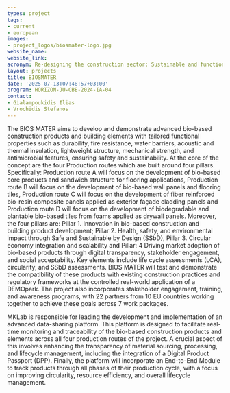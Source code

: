 ```yaml
---
types: project
tags:
- current
- european
images:
- project_logos/biosmater-logo.jpg
website_name: 
website_link: 
acronym: Re-designing the construction sector: Sustainable and functional bio-based construction products and building elements
layout: projects
title: BIOSMATER
date: '2025-07-13T07:48:57+03:00'
program: HORIZON-JU-CBE-2024-IA-04
contact:
- Gialampoukidis Ilias
- Vrochidis Stefanos
---
```

<p>
The BIOS MATER aims to develop and demonstrate advanced bio-based construction products and building elements with tailored functional properties such as durability, fire resistance, water barriers, acoustic and thermal insulation, lightweight structure, mechanical strength, and antimicrobial features, ensuring safety and sustainability. At the core of the concept are the four Production routes which are built around four pillars. Specifically: Production route A will focus on the development of bio-based core products and sandwich structure for flooring applications, Production route B will focus on the development of bio-based wall panels and flooring tiles, Production route C will focus on the development of fiber reinforced bio-resin composite panels applied as exterior façade cladding panels and Production route D will focus on the development of biodegradable and plantable bio-based tiles from foams applied as drywall panels. Moreover, the four pillars are: Pillar 1. Innovation in bio-based construction and building product development; Pillar 2. Health, safety, and environmental impact through Safe and Sustainable by Design (SSbD), Pillar 3. Circular economy integration and scalability and Pillar: 4 Driving market adoption of bio-based products through digital transparency, stakeholder engagement, and social acceptability. Key elements include life cycle assessments (LCA), circularity, and SSbD assessments. BIOS MATER will test and demonstrate the compatibility of these products with existing construction practices and regulatory frameworks at the controlled real-world application of a DEMOpark. The project also incorporates stakeholder engagement, training, and awareness programs, with 22 partners from 10 EU countries working together to achieve these goals across 7 work packages.
</p>
<p>
MKLab is responsible for leading the development and implementation of an advanced data-sharing platform. This platform is designed to facilitate real-time monitoring and traceability of the bio-based construction products and elements across all four production routes of the project. A crucial aspect of this involves enhancing the transparency of material sourcing, processing, and lifecycle management, including the integration of a Digital Product Passport (DPP). Finally, the platform will incorporate an End-to-End Module to track products through all phases of their production cycle, with a focus on improving circularity, resource efficiency, and overall lifecycle management.
</p>